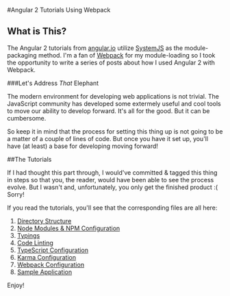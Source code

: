 #Angular 2 Tutorials Using Webpack

## What is This?

The Angular 2 tutorials from [angular.io](https://angular.io/) utilize
[SystemJS](https://github.com/systemjs/systemjs) as the module-packaging method. I'm
a fan of [Webpack](https://webpack.github.io/) for my module-loading so I took the
opportunity to write a series of posts about how I used Angular 2 with Webpack.

###Let's Address _That_ Elephant

The modern environment for developing web applications is not trivial. The JavaScript
community has developed some extermely useful and cool tools to move our ability to
develop forward. It's all for the good. But it can be cumbersome.

So keep it in mind that the process for setting this thing up is not going to be a
matter of a couple of lines of code. But once you have it set up, you'll have (at
least) a base for developing moving forward!

##The Tutorials

If I had thought this part through, I would've committed & tagged this thing in
steps so that you, the reader, would have been able to see the process evolve. But
I wasn't and, unfortunately, you only get the finished product :( Sorry!

If you read the tutorials, you'll see that the corresponding files are all here:

1. [Directory Structure](http://blog.fehskens.com/index.php/2016/03/19/how-i-use-angular-2-with-webpack-directory-structure/)
2. [Node Modules & NPM Configuration](http://blog.fehskens.com/index.php/2016/04/12/how-i-use-angular-2-with-npm-configuration/)
3. [Typings](http://blog.fehskens.com/index.php/2016/04/14/how-i-use-angular-2-with-webpack-type-definitions/)
4. [Code Linting](http://blog.fehskens.com/index.php/2016/04/16/how-i-use-angular-2-with-webpack-linting/)
5. [TypeScript Configuration](http://blog.fehskens.com/index.php/2016/04/18/how-i-use-angular-2-with-webpack-typescript-compiler/)
6. [Karma Configuration](http://blog.fehskens.com/index.php/2016/04/20/how-i-use-angular-2-with-webpack-karma-files/)
7. [Webpack Configuration](http://blog.fehskens.com/index.php/2016/04/22/how-i-use-angular-2-with-webpack-webpack-configuration/)
8. [Sample Application](http://blog.fehskens.com/index.php/2016/04/24/how-i-use-angular-2-with-webpack-sample-application/)

Enjoy!